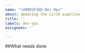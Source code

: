 ```yaml
---
name: "\U0001F3ED Dev Ops"
about: Updating the CI/CD pipeline
title: ''
labels: dev ops
assignees: ''

---
```


##What needs done
<!--- A clear and concise description of what the devops team needs to do. -->


